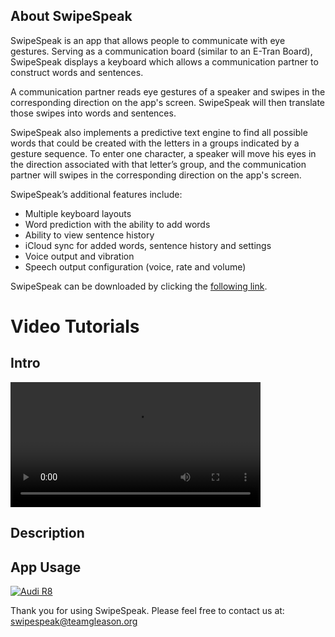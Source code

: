 ## About SwipeSpeak

SwipeSpeak is an app that allows people to communicate with eye gestures.
Serving as a communication board (similar to an E-Tran Board), SwipeSpeak displays a keyboard which allows a communication partner to construct words and sentences.

A communication partner reads eye gestures of a speaker and swipes in the corresponding direction on the app's screen. SwipeSpeak will then translate those swipes into words and sentences. 

SwipeSpeak also implements a predictive text engine to find all possible words that could be created with the letters in a groups indicated by a gesture sequence. To enter one character, a speaker will move his eyes in the direction associated with that letter’s group, and the communication partner will swipes in the corresponding direction on the app's screen.


SwipeSpeak’s additional features include:
- Multiple keyboard layouts
- Word prediction with the ability to add words
- Ability to view sentence history
- iCloud sync for added words, sentence history and settings
- Voice output and vibration
- Speech output configuration (voice, rate and volume)

SwipeSpeak can be downloaded by clicking the [following link](s).

# Video Tutorials

## Intro

<video width="400" controls>
  <source src="http://download.blender.org/peach/bigbuckbunny_movies/BigBuckBunny_320x180.mp4" type="video/mp4">
  Your browser does not support HTML5 video.
</video>

## Description

## App Usage
[![Audi R8](http://img.youtube.com/vi/KOxbO0EI4MA/0.jpg)](http://download.blender.org/peach/bigbuckbunny_movies/BigBuckBunny_320x180.mp4 "Audi R8")


Thank you for using SwipeSpeak. 
Please feel free to contact us at: swipespeak@teamgleason.org
